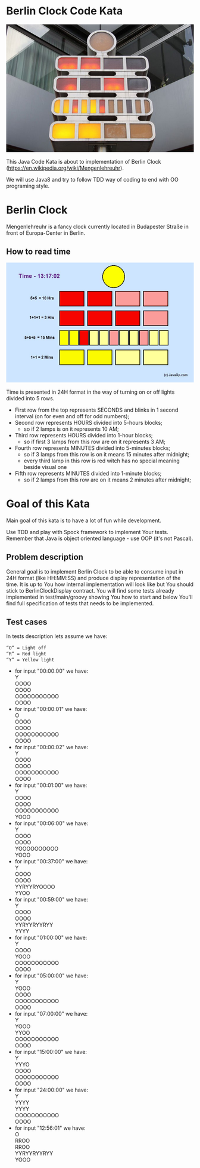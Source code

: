 # Berlin Clock Code Kata #

![Mengenlehreuhr](berlin_clock_1.jpg)

This Java Code Kata is about to implementation of Berlin Clock (https://en.wikipedia.org/wiki/Mengenlehreuhr).

We will use Java8 and try to follow TDD way of coding to end with OO programing style.

# Berlin Clock #

Mengenlehreuhr is a fancy clock currently located in Budapester Straße in front of Europa-Center in Berlin.

## How to read time ##

![Mengenlehreuhr time representation](berlin_clock_2.jpg)

Time is presented in 24H format in the way of turning on or off lights divided into 5 rows.
- First row from the top represents SECONDS and blinks in 1 second interval (on for even and off for odd numbers);
- Second row represents HOURS divided into 5-hours blocks;
    - so if 2 lamps is on it represents 10 AM;
- Third row represents HOURS divided into 1-hour blocks;
    - so if first 3 lamps from this row are on it represents 3 AM;
- Fourth row represents MINUTES divided into 5-minutes blocks;
    - so if 3 lamps from this row is on it means 15 minutes after midnight;
    - every third lamp in this row is red witch has no special meaning beside visual one
- Fifth row represents MINUTES divided into 1-minute blocks;
    - so if 2 lamps from this row are on it means 2 minutes after midnight;

# Goal of this Kata #

Main goal of this kata is to have a lot of fun while development.

Use TDD and play with Spock framework to implement Your tests. Remember that Java is object oriented language - use OOP (it's not Pascal).

## Problem description ##

General goal is to implement Berlin Clock to be able to consume input in 24H format (like HH:MM:SS) and produce display representation of the time.
It is up to You how internal implementation will look like but You should stick to BerlinClockDisplay contract.
You will find some tests already implemented in test/main/groovy showing You how to start and below You'll find full specification of tests that needs to be implemented.

## Test cases ##

In tests description lets assume we have:

    “O” = Light off
    “R” = Red light
    “Y” = Yellow light

- for input "00:00:00" we have:<br>
    Y<br>
    OOOO<br>
    OOOO<br>
    OOOOOOOOOOO<br>
    OOOO<br>
- for input "00:00:01" we have:<br>
    O<br>
    OOOO<br>
    OOOO<br>
    OOOOOOOOOOO<br>
    OOOO<br>
- for input "00:00:02" we have:<br>
    Y<br>
    OOOO<br>
    OOOO<br>
    OOOOOOOOOOO<br>
    OOOO<br>
- for input "00:01:00" we have:<br>
    Y<br>
    OOOO<br>
    OOOO<br>
    OOOOOOOOOOO<br>
    YOOO<br>
- for input "00:06:00" we have:<br>
    Y<br>
    OOOO<br>
    OOOO<br>
    YOOOOOOOOOO<br>
    YOOO<br>
- for input "00:37:00" we have:<br>
    Y<br>
    OOOO<br>
    OOOO<br>
    YYRYYRYOOOO<br>
    YYOO<br>
- for input "00:59:00" we have:<br>
    Y<br>
    OOOO<br>
    OOOO<br>
    YYRYYRYYRYY<br>
    YYYY<br>
- for input "01:00:00" we have:<br>
    Y<br>
    OOOO<br>
    YOOO<br>
    OOOOOOOOOOO<br>
    OOOO<br>
- for input "05:00:00" we have:<br>
    Y<br>
    YOOO<br>
    OOOO<br>
    OOOOOOOOOOO<br>
    OOOO<br>
- for input "07:00:00" we have:<br>
    Y<br>
    YOOO<br>
    YYOO<br>
    OOOOOOOOOOO<br>
    OOOO<br>
- for input "15:00:00" we have:<br>
    Y<br>
    YYYO<br>
    OOOO<br>
    OOOOOOOOOOO<br>
    OOOO<br>
- for input "24:00:00" we have:<br>
    Y<br>
    YYYY<br>
    YYYY<br>
    OOOOOOOOOOO<br>
    OOOO<br>
- for input "12:56:01" we have:<br>
    O<br>
    RROO<br>
    RROO<br>
    YYRYYRYYRYY<br>
    YOOO<br>